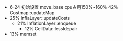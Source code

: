 - 6-24
初始设置
move_base cpu占用150%~160%
42% Costmap::updateMap
- 25% InflaLayer::updateCosts
	- 21% InflationLayer::enqueue
		- 12% CellData::lessId::pair 
- 13% memset
